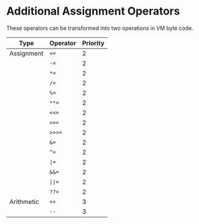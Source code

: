 # Additional Assignment Operators

These operators can be transformed into two operations in VM byte code.

|Type       |Operator|Priority|
|-----------|--------|--------|
|Assignment |`+=`    |2       |
|           |`-=`    |2       |
|           |`*=`    |2       |
|           |`/=`    |2       |
|           |`%=`    |2       |
|           |`**=`   |2       |
|           |`<<=`   |2       |
|           |`>>=`   |2       |
|           |`>>>=`  |2       |
|           |`&=`    |2       |
|           |`^=`    |2       |
|           |`\|=`   |2       |
|           |`&&=`   |2       |
|           |`\|\|=` |2       |
|           |`??=`   |2       |
|Arithmetic |`++`    |3       |
|           |`--`    |3       |
